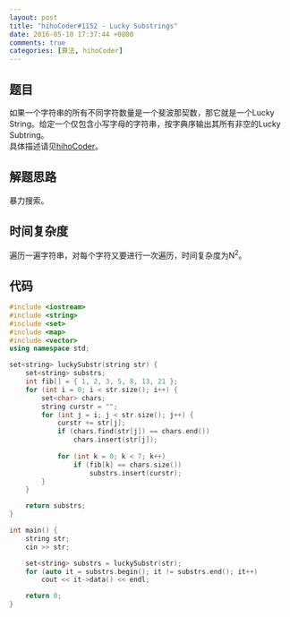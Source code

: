 ```yaml
---
layout: post
title: "hihoCoder#1152 - Lucky Substrings"
date: 2016-05-10 17:37:44 +0800
comments: true
categories: [算法, hihoCoder]
---
```


## 题目
如果一个字符串的所有不同字符数量是一个斐波那契数，那它就是一个Lucky String。给定一个仅包含小写字母的字符串，按字典序输出其所有非空的Lucky Subtring。  
具体描述请见[hihoCoder](http://hihocoder.com/problemset/problem/1152)。
<!--more-->
## 解题思路
暴力搜索。
## 时间复杂度
遍历一遍字符串，对每个字符又要进行一次遍历，时间复杂度为N<sup>2</sup>。
## 代码
```c++
#include <iostream>
#include <string>
#include <set>
#include <map>
#include <vector>
using namespace std;

set<string> luckySubstr(string str) {
	set<string> substrs;
	int fib[] = { 1, 2, 3, 5, 8, 13, 21 };
	for (int i = 0; i < str.size(); i++) {
		set<char> chars;
		string curstr = "";
		for (int j = i; j < str.size(); j++) {
			curstr += str[j];
			if (chars.find(str[j]) == chars.end())
				chars.insert(str[j]);
			
			for (int k = 0; k < 7; k++)
				if (fib[k] == chars.size())
					substrs.insert(curstr);
		}
	}

	return substrs;
}

int main() {
	string str;
	cin >> str;

	set<string> substrs = luckySubstr(str);
	for (auto it = substrs.begin(); it != substrs.end(); it++)
		cout << it->data() << endl;

	return 0;
}
```